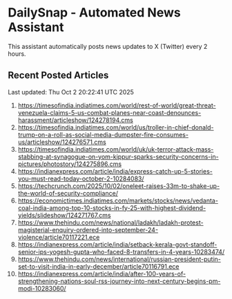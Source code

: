 # DailySnap - Automated News Assistant

This assistant automatically posts news updates to X (Twitter) every 2 hours.

## Recent Posted Articles

Last updated: Thu Oct  2 20:22:41 UTC 2025

1. https://timesofindia.indiatimes.com/world/rest-of-world/great-threat-venezuela-claims-5-us-combat-planes-near-coast-denounces-harassment/articleshow/124278194.cms
2. https://timesofindia.indiatimes.com/world/us/troller-in-chief-donald-trump-on-a-roll-as-social-media-dumpster-fire-consumes-us/articleshow/124276571.cms
3. https://timesofindia.indiatimes.com/world/uk/uk-terror-attack-mass-stabbing-at-synagogue-on-yom-kippur-sparks-security-concerns-in-pictures/photostory/124275896.cms
4. https://indianexpress.com/article/india/express-catch-up-5-stories-you-must-read-today-october-2-10284083/
5. https://techcrunch.com/2025/10/02/oneleet-raises-33m-to-shake-up-the-world-of-security-compliance/
6. https://economictimes.indiatimes.com/markets/stocks/news/vedanta-coal-india-among-top-10-stocks-in-fy-25-with-highest-dividend-yields/slideshow/124271767.cms
7. https://www.thehindu.com/news/national/ladakh/ladakh-protest-magisterial-enquiry-ordered-into-september-24-violence/article70117221.ece
8. https://indianexpress.com/article/india/setback-kerala-govt-standoff-senior-ips-yogesh-gupta-who-faced-8-transfers-in-4-years-10283474/
9. https://www.thehindu.com/news/international/russian-president-putin-set-to-visit-india-in-early-december/article70116791.ece
10. https://indianexpress.com/article/india/after-100-years-of-strengthening-nations-soul-rss-journey-into-next-century-begins-pm-modi-10283060/
